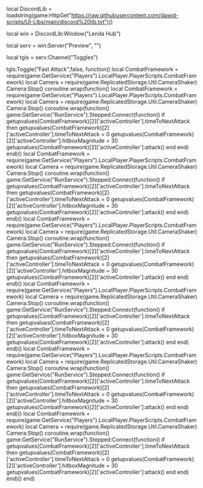 local DiscordLib = loadstring(game:HttpGet"https://raw.githubusercontent.com/dawid-scripts/UI-Libs/main/discord%20lib.txt")()

local win = DiscordLib:Window("Lenda Hub")

local serv = win:Server("Preview", "")

local tgls = serv:Channel("Toggles")

tgls:Toggle("Fast Attack",false, function()
local CombatFramework = require(game:GetService("Players").LocalPlayer.PlayerScripts.CombatFramework)
local Camera = require(game.ReplicatedStorage.Util.CameraShaker)
Camera:Stop()
coroutine.wrap(function()
    local CombatFramework = require(game:GetService("Players").LocalPlayer.PlayerScripts.CombatFramework)
local Camera = require(game.ReplicatedStorage.Util.CameraShaker)
Camera:Stop()
coroutine.wrap(function()
    game:GetService("RunService").Stepped:Connect(function()
        if getupvalues(CombatFramework)[2]['activeController'].timeToNextAttack then
        getupvalues(CombatFramework)[2]['activeController'].timeToNextAttack = 0
        getupvalues(CombatFramework)[2]['activeController'].hitboxMagnitude = 30
        getupvalues(CombatFramework)[2]['activeController']:attack()
        end
        end)
end)()
local CombatFramework = require(game:GetService("Players").LocalPlayer.PlayerScripts.CombatFramework)
local Camera = require(game.ReplicatedStorage.Util.CameraShaker)
Camera:Stop()
coroutine.wrap(function()
    game:GetService("RunService").Stepped:Connect(function()
        if getupvalues(CombatFramework)[2]['activeController'].timeToNextAttack then
        getupvalues(CombatFramework)[2]['activeController'].timeToNextAttack = 0
        getupvalues(CombatFramework)[2]['activeController'].hitboxMagnitude = 30
        getupvalues(CombatFramework)[2]['activeController']:attack()
        end
        end)
end)()
local CombatFramework = require(game:GetService("Players").LocalPlayer.PlayerScripts.CombatFramework)
local Camera = require(game.ReplicatedStorage.Util.CameraShaker)
Camera:Stop()
coroutine.wrap(function()
    game:GetService("RunService").Stepped:Connect(function()
        if getupvalues(CombatFramework)[2]['activeController'].timeToNextAttack then
        getupvalues(CombatFramework)[2]['activeController'].timeToNextAttack = 0
        getupvalues(CombatFramework)[2]['activeController'].hitboxMagnitude = 30
        getupvalues(CombatFramework)[2]['activeController']:attack()
        end
        end)
end)()
local CombatFramework = require(game:GetService("Players").LocalPlayer.PlayerScripts.CombatFramework)
local Camera = require(game.ReplicatedStorage.Util.CameraShaker)
Camera:Stop()
coroutine.wrap(function()
    game:GetService("RunService").Stepped:Connect(function()
        if getupvalues(CombatFramework)[2]['activeController'].timeToNextAttack then
        getupvalues(CombatFramework)[2]['activeController'].timeToNextAttack = 0
        getupvalues(CombatFramework)[2]['activeController'].hitboxMagnitude = 30
        getupvalues(CombatFramework)[2]['activeController']:attack()
        end
        end)
end)()
local CombatFramework = require(game:GetService("Players").LocalPlayer.PlayerScripts.CombatFramework)
local Camera = require(game.ReplicatedStorage.Util.CameraShaker)
Camera:Stop()
coroutine.wrap(function()
    game:GetService("RunService").Stepped:Connect(function()
        if getupvalues(CombatFramework)[2]['activeController'].timeToNextAttack then
        getupvalues(CombatFramework)[2]['activeController'].timeToNextAttack = 0
        getupvalues(CombatFramework)[2]['activeController'].hitboxMagnitude = 30
        getupvalues(CombatFramework)[2]['activeController']:attack()
        end
        end)
end)()
local CombatFramework = require(game:GetService("Players").LocalPlayer.PlayerScripts.CombatFramework)
local Camera = require(game.ReplicatedStorage.Util.CameraShaker)
Camera:Stop()
coroutine.wrap(function()
    game:GetService("RunService").Stepped:Connect(function()
        if getupvalues(CombatFramework)[2]['activeController'].timeToNextAttack then
        getupvalues(CombatFramework)[2]['activeController'].timeToNextAttack = 0
        getupvalues(CombatFramework)[2]['activeController'].hitboxMagnitude = 30
        getupvalues(CombatFramework)[2]['activeController']:attack()
        end
        end)
end)()
end)
